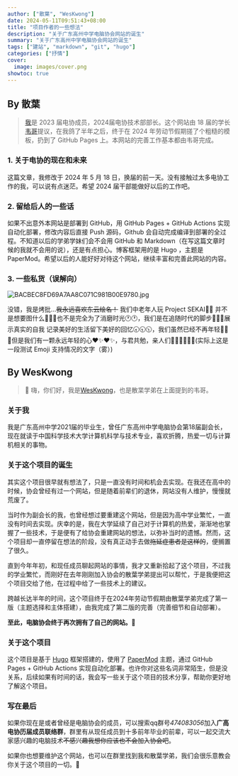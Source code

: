 ```yaml
---
author: ["散葉", "WesKwong"]
date: 2024-05-11T09:51:43+08:00
title: "项目作者的一些想法"
description: "关于广东高州中学电脑协会网站的诞生"
summary: "关于广东高州中学电脑协会网站的诞生"
tags: ["建站", "markdown", "git", "hugo"]
categories: ["抒情"]
cover:
  image: images/cover.png
showtoc: true
---
```

## By 散葉
> [我](https://github.com/MoePunchQWQ)是 2023 届电协成员，2024届电协技术部部长。这个网站由 18 届的学长[韦哥](https://weskwong.github.io/zh/)提议，在我鸽了半年之后，终于在 2024 年劳动节假期搓了个粗糙的模板，扔到了 GitHub Pages 上。本网站的完善工作基本都由韦哥完成。
### 1. 关于电协的现在和未来

这篇文章，我修改于 2024 年 5 月 18 日，换届的前一天。没有接触过太多电协工作的我，可以说有点迷茫。希望 2024 届干部能做好以后的工作吧。

### 2. 留给后人的一些话

如果不出意外本网站是部署到 GitHub，用 GitHub Pages + GitHub Actions 实现自动化部署，修改内容后直接 Push 源码，Github 会自动完成编译到部署的全过程。不知道以后的学弟学妹们会不会用 GitHub 和 Markdown（在写这篇文章时候的我就不会用的说），还是有点担心。博客框架用的是 Hugo ，主题是 PaperMod。希望以后的人能好好对待这个网站，继续丰富和完善此网站的内容。

### 3. 一些私货（误解向）

![BACBEC8FD69A7AA8C071C981B00E9780.jpg](https://img.qovv.cn/2024/05/18/6648ce3850d6e.jpg)

没错，我是烤批...~~我永远喜欢东云绘名！~~
我们中老年人玩 Project SEKAI🤳🤳 并不是想要图什么🌹🌹🌹也不是完全为了消磨时光🕐🕐，我们是在追随时代的脚步🦶🦶🦶展示真实的自我 记录美好的生活留下美好的回忆🕣🕤🕥，我们虽然已经不再年轻👨🏻🦳但是我们有一颗永远年轻的心❤️✨❤️✨，与君共勉，亲人们💪💪💪🌹🌹🌹(实际上这是一段测试 Emoji 支持情况的文字（雾）)

## By WesKwong

> 👋 嗨，你们好，我是[WesKwong](https://weskwong.github.io)，也是散枼学弟在上面提到的韦哥。

### 关于我

我是广东高州中学2021届的毕业生，曾任广东高州中学电脑协会第18届副会长，现在就读于中国科学技术大学计算机科学与技术专业，喜欢折腾，热爱一切与计算机相关的事物。

### 关于这个项目的诞生

其实这个项目很早就有想法了，只是一直没有时间和机会去实现。在我还在高中的时候，协会曾经有过一个网站，但是随着前辈们的退休，网站没有人维护，慢慢就荒废了。

当时作为副会长的我，也曾经想过要重建这个网站，但是因为高中学业繁忙，一直没有时间去实现。庆幸的是，我在大学延续了自己对于计算机的热爱，渐渐地也掌握了一些技术，于是便有了给协会重建网站的想法，以弥补当时的遗憾。然而，这个项目却一直停留在想法的阶段，没有真正动手去做~~拖延症患者是这样的~~，便搁置了很久。

直到今年年初，和现任成员聊起网站的事情，我才又重新拾起了这个项目，不过我的学业繁忙，而刚好在去年刚刚加入协会的散葉学弟提出可以帮忙，于是我便把这个项目交给了他，在过程中给了一些技术上的建议。

跨越长达半年的时间，这个项目终于在2024年劳动节假期由散葉学弟完成了第一版（主题选择和主体搭建），由我完成了第二版的完善（完善细节和自动部署）。

**至此，电脑协会终于再次拥有了自己的网站。**🎉

### 关于这个项目

这个项目是基于 [Hugo](https://github.com/gohugoio/hugohttps://gohugo.io/) 框架搭建的，使用了 [PaperMod](https://github.com/adityatelange/hugo-PaperMod) 主题，通过 GitHub Pages + GitHub Actions 实现自动化部署。也许你对这些名词非常陌生，但是没关系，后续如果有时间的话，我会写一些关于这个项目的技术分享，帮助你更好地了解这个项目。

### 写在最后

如果你现在是或者曾经是电脑协会的成员，可以搜索qq群号*474083056*加入**广高电协历届成员联络群**，群里有从现任成员到十多前年毕业的前辈，可以一起交流大家感兴趣的电脑技术~~不感兴趣我想你应该也不会加入协会吧~~。

如果你也想要维护这个网站，也可以在群里找到我和散葉学弟，我们会很乐意教会你关于这个项目的一切。🤗